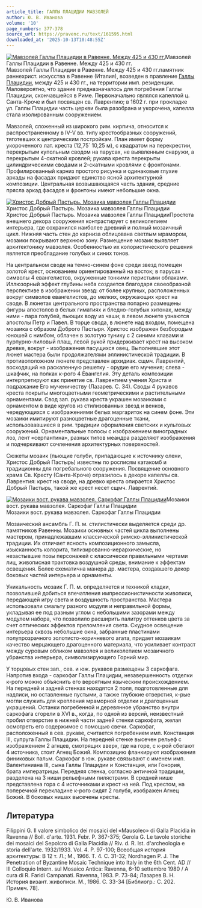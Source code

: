 ```yaml
---
article_title: ГАЛЛЫ ПЛАЦИДИИ МАВЗОЛЕЙ
author: Ю. В. Иванова
volume: '10'
page_numbers: 377-378
source_url: https://pravenc.ru/text/161595.html
downloaded_at: '2025-10-13T10:48:55Z'
---
```


[![Мавзолей Галлы Плацидии в Равенне. Между 425 и 430 гг.](https://pravenc.ru/data/897/466/1234/i200.jpg "Кликните для увеличения картинки")](https://pravenc.ru/data/897/466/1234/i400.jpg)Мавзолей Галлы Плацидии в Равенне. Между 425 и 430 гг.  
Мавзолей Галлы Плацидии в Равенне. Между 425 и 430 гг.памятник раннехрист. искусства в Равенне (Италия), возведен в правление [Галлы Плацидии](<https://pravenc.ru/text/Галлы Плацидии.html>), между 425 и 430 гг., на территории имп. резиденции. Маловероятно, что здание предназначалось для погребения Галлы Плацидии, скончавшейся в Риме. Первоначально являлся капеллой ц. Санта-Кроче и был посвящен св. Лаврентию; в 1602 г. при прокладке ул. Галлы Плацидии часть церкви была разобрана и укорочена, капелла стала изолированным сооружением.

Мавзолей, сложенный из широкого рим. кирпича, относится к распространенному в IV-V вв. типу крестообразных сооружений, тяготевших к центрическим постройкам. План имеет форму укороченного лат. креста (12,75´
10,25 м), с квадратом на перекрестии, перекрытым купольным сводом на парусах, не выявленным снаружи, а перекрытым 4-скатной кровлей; рукава креста перекрыты цилиндрическими сводами и 2-скатными кровлями с фронтонами. Профилированный карниз простого рисунка и одинаковые глухие аркады на фасадах придают единство ясной архитектурной композиции. Центральная возвышающаяся часть здания, средние прясла аркад фасадов и фронтоны имеют небольшие окна.

[![Христос Добрый Пастырь. Мозаика мавзолея Галлы Плацидии](https://pravenc.ru/data/854/466/1234/i200.jpg "Кликните для увеличения картинки")](https://pravenc.ru/data/854/466/1234/i400.jpg)Христос Добрый Пастырь. Мозаика мавзолея Галлы Плацидии  
Христос Добрый Пастырь. Мозаика мавзолея Галлы ПлацидииПростота внешнего декора сооружения контрастирует с великолепием интерьера, где сохранился наиболее древний и полный мозаичный цикл. Нижняя часть стен до карниза облицована светлым мрамором, мозаики покрывают верхнюю зону. Размещение мозаик выявляет архитектонику мавзолея. Особенностью их колористического решения является преобладание голубых и синих тонов.

На центральном своде на темно-синем фоне среди звезд помещен золотой крест, основанием ориентированный на восток; в парусах - символы 4 евангелистов, окруженные тонкими перистыми облаками. Иллюзорный эффект глубины неба создается благодаря своеобразной перспективе в изображении звезд: от более крупных, расположенных вокруг символов евангелистов, до мелких, окружающих крест на своде. В люнетах центрального пространства попарно размещены фигуры апостолов в белых гиматиях и бледно-голубых хитонах, между ними - пара голубей, пьющих воду из чаши; в левом люнете узнаются апостолы Петр и Павел. В торце свода, в люнете над входом, помещена мозаика с образом Доброго Пастыря. Христос изображен безбородым юношей с нимбом, облачен в золотую тунику с 2 синими клавами и пурпурно-лиловый плащ, левой рукой придерживает крест на высоком древке, вокруг - изображения пасущихся овец. Выполнявшие этот люнет мастера были продолжателями эллинистической традиции. В противоположном люнете представлен архидиак. сщмч. Лаврентий, восходящий на раскаленную решетку - орудие его мучения; слева - шкафчик, на полках к-рого 4 Евангелия. Эту деталь композиции интерпретируют как принятие св. Лаврентием учения Христа и подражание Его мученичеству (Лазарев. С. 34). Своды 4 рукавов креста покрыты многоцветными геометрическими и растительными орнаментами. Свод зап. рукава креста украшен мозаиками с орнаментом в виде кругов из стилизованных звезд и венков, чередующихся с изображениями белых маргариток на синем фоне. Эти мозаики имитируют разноцветные драгоценные ткани, использовавшиеся в рим. традиции оформления светских и культовых сооружений. Орнаментальные полосы с изображением виноградных лоз, лент «серпантина», разных типов меандра разделяют изображения и подчеркивают сочленения архитектурных поверхностей.

Сюжеты мозаик (пьющие голуби, припадающие к источнику олени, Христос Добрый Пастырь) известны по росписям катакомб и традиционны для погребального сооружения. Посвящение основного храма Св. Кресту (Санта-Кроче) отразилось в декоре капеллы св. Лаврентия: крест на своде, на древко креста опирается Христос Добрый Пастырь, такой же крест несет сщмч. Лаврентий.

[![Мозаики вост. рукава мавзолея. Саркофаг Галлы Плацидии](https://pravenc.ru/data/925/466/1234/i200.jpg "Кликните для увеличения картинки")](https://pravenc.ru/data/925/466/1234/i400.jpg)Мозаики вост. рукава мавзолея. Саркофаг Галлы Плацидии  
Мозаики вост. рукава мавзолея. Саркофаг Галлы Плацидии

Мозаический ансамбль Г. П. м. стилистически выделяется среди др. памятников Равенны. Мозаики основных частей цикла выполнены мастером, принадлежавшим классической римско-эллинистической традиции. Их отличает ясность композиционного замысла, изысканность колорита, типизированно-иерархические, но незастывшие позы персонажей с классически правильными чертами лиц, живописная трактовка воздушной среды, внимание к эффектам освещения. Более схематична манера др. мастера, создавшего декор боковых частей интерьера и орнаменты.

Уникальность мозаик Г. П. м. определяется и техникой кладки, позволившей добиться впечатления импрессионистичности живописи, передающей игру света и воздушность пространства. Мастера использовали смальту разного модуля и неправильной формы, укладывая ее под разным углом с небольшими зазорами между модулем набора, что позволило расширить палитру оттенков цвета за счет оптических эффектов преломления света. Скудное освещение интерьера сквозь небольшие окна, забранные пластинами полупрозрачного золотисто-коричневого агата, придает мозаикам качество мерцающего драгоценного материала, что усиливает контраст между суровым обликом мавзолея и великолепием мозаичного убранства интерьера, символизирующего Горний мир.

У торцовых стен зап., сев. и юж. рукавов размещены 3 саркофага. Напротив входа - саркофаг Галлы Плацидии, незавершенность отделки к-рого можно объяснить его вероятным языческим происхождением. На передней и задней стенках находятся 2 поля, подготовленные для надписи, но оставленные пустыми, а также глубокие отверстия, к-рые могли служить для крепления мраморной отделки и драгоценных украшений. Останки погребенной и деревянное убранство внутри саркофага сгорели в XVI в., когда, по одной из версий, неизвестный пробил отверстие в нижней части задней стенки саркофага, желая осмотреть его содержимое с помощью свечи. Саркофаг, расположенный в сев. рукаве, считается погребением имп. Констанция III, супруга Галлы Плацидии. На передней стенке высечен рельеф с изображением 2 агнцев, смотрящих вверх, где на горе, с к-рой сбегают 4 источника, стоит Агнец Божий. Композицию фланкируют изображения финиковых пальм. Саркофаг в юж. рукаве связывают с именем имп. Валентиниана III, сына Галлы Плацидии и Констанция, или Гонория, брата императрицы. Передняя стенка, согласно античной традиции, разделена на 3 ниши рельефными пилястрами. В средней нише представлена гора с 4 источниками и крест на ней. Под крестом, на поперечной перекладине к-рого сидят 2 голубя, изображен Агнец Божий. В боковых нишах высечены кресты.

## Литература

Filippini G. Il valore simbolico dei mosaici del «Mausoleo» di Galla Placidia in Ravenna // Boll. d'arte. 1931. Febr. P. 367-375; Gerola G. Le tavole storiche dei mosaici del Sepolcro di Galla Placidia // Riv. d. R. Ist. d'archeologia e storia dell'arte. 1932/1933. Vol. 4. Р. 97-100; Всеобщая история архитектуры: В 12 т. Л.; М., 1966. Т. 4. С. 31-32; Nordhagen P. J. The Penetration of Byzantine Mosaic Technique into Italy in the 6th Сent. AD // III Colloquio Intern. sul Mosaico Antica: Ravenna, 6-10 settembre 1980 / A cura di R. Faridi Campanati. Ravenna, 1983. P. 73-84; Лазарев В. Н. История визант. живописи. М., 1986. С. 33-34 [Библиогр.: С. 202. Примеч. 78].

Ю. В. Иванова
